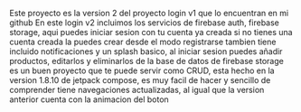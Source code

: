 Este proyecto es la version 2 del proyecto login v1 que lo encuentran en mi github
En este login v2 incluimos los servicios de firebase auth, firebase storage, aqui puedes iniciar sesion con tu cuenta ya creada
si no tienes una cuenta creada la puedes crear desde el modo registrarse
tambien tiene incluido notificaciones y un splash basico, al iniciar sesion puedes añadir productos,
editarlos y eliminarlos de la base de datos de firebase storage es un buen proyecto que te puede servir como
CRUD, esta hecho en la version 1.8.10 de jetpack compose, es muy facil de hacer y sencillo de comprender
tiene navegaciones actualizadas, al igual que la version anterior cuenta con la animacion del boton
